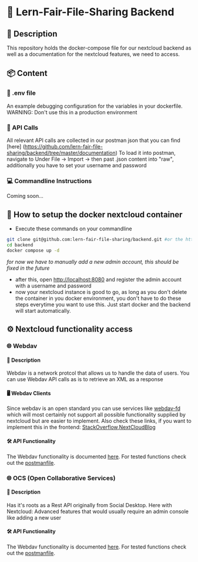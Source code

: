 # 📂 Lern-Fair-File-Sharing Backend

## 📝 Description
This repository holds the docker-compose file for our nextcloud backend as well as a documentation for the nextcloud features, we need to access.

## 📦 Content

### 📄 .env file
An example debugging configuration for the variables in your dockerfile. WARNING: Don't use this in a production environment

### 📡 API Calls
All relevant API calls are collected in our postman json that you can find [here] (https://github.com/lern-fair-file-sharing/backend/tree/master/documentation)
To load it into postman, navigate to Under File -> Import -> then past .json content into "raw", additionally you have to set your username and password

### 💻 Commandline Instructions
Coming soon...

## 🚀 How to setup the docker nextcloud container
- Execute these commands on your commandline
```bash
git clone git@github.com:lern-fair-file-sharing/backend.git #or the http version if you're not a maintainer
cd backend
docker compose up -d
```
*for now we have to manually add a new admin account, this should be fixed in the future*
- after this, open [http://localhost:8080](http://localhost:8080) and register the admin account with a username and password
- now your nextcloud instance is good to go, as long as you don't delete the container in you docker environment, you don't have to do these steps everytime you want to use this. Just start docker and the backend will start automatically.

## ⚙️ Nextcloud functionality access

### 🌐 Webdav

#### 📝 Description
Webdav is a network protcol that allows us to handle the data of users. You can use Webdav API calls as is to retrieve an XML as a response 

#### 🖥️ Webdav Clients
Since webdav is an open standard you can use services like [webdav-fd](https://www.npmjs.com/package/webdav-fs) which will most certainly not support all possible functionality supplied by nextcloud but are easier to implement. Also check these links, if you want to implement this in the frontend: [StackOverflow](https://stackoverflow.com/questions/58258153/is-it-possible-to-make-a-webdav-client-in-react-native-without-the-need-of-nativ),[NextCloudBlog](https://nextcloud.com/de/blog/using-webdav-fs-to-access-files-in-nextcloud/)

#### 🛠️ API Functionality
The Webdav functionality is documented [here](https://docs.nextcloud.com/server/19/developer_manual/client_apis/WebDAV/basic.html).
For tested functions check out the [postmanfile](https://github.com/lern-fair-file-sharing/backend/tree/master/documentation).

### 🌐 OCS (Open Collaborative Services)

#### 📝 Description
Has it's roots as a Rest API originally from Social Desktop. Here with Nextcloud: Advanced features that would usually require an admin console like adding a new user

#### 🛠️ API Functionality
The Webdav functionality is documented [here](https://docs.nextcloud.com/server/19/developer_manual/client_apis/OCS/ocs-api-overview.html).
For tested functions check out the [postmanfile](https://github.com/lern-fair-file-sharing/backend/tree/master/documentation).
